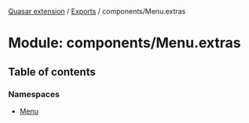 [Quasar extension](../index.md) / [Exports](../modules.md) / components/Menu.extras

# Module: components/Menu.extras

## Table of contents

### Namespaces

- [Menu](components_Menu_extras.Menu.md)
